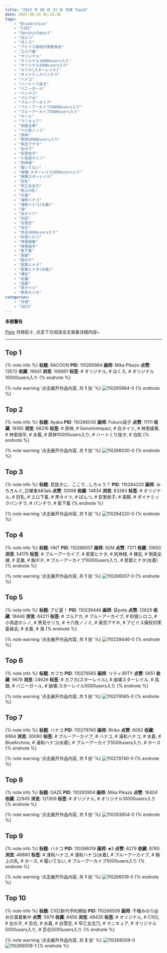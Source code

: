 ```yaml
---
title: "2023 年 08 月 23 日 月榜 Top10"
date: 2023-08-25 05:15:36
tags:
    - "BlueArchive"
    - "C102"
    - "GenshinImpact"
    - "ぱんつ"
    - "ほくろ"
    - "アビドス廃校対策委員会"
    - "エロ下着"
    - "オリジナル"
    - "オリジナル10000users入り"
    - "オリジナル5000users入り"
    - "カフカ(スターレイル)"
    - "ダイナミックパンチラ"
    - "ハナコ"
    - "ハートくり抜き"
    - "バニーガール"
    - "パンチラ"
    - "ブルアカ"
    - "ブルーアーカイブ"
    - "ブルーアーカイブ10000users入り"
    - "ブルーアーカイブ5000users入り"
    - "ホース"
    - "マニキュア"
    - "側面全裸"
    - "十六夜ノノミ"
    - "原神"
    - "原神10000users入り"
    - "奥空アヤネ"
    - "女の子"
    - "安里依子"
    - "小鳥遊ホシノ"
    - "尻神様"
    - "履いてない"
    - "崩壊:スターレイル5000users入り"
    - "崩壊スターレイル"
    - "巨乳"
    - "早乙女志乃"
    - "極上の乳"
    - "水着"
    - "浦和ハナコ"
    - "浦和ハナコ(水着)"
    - "海"
    - "白タイツ"
    - "白肌"
    - "白雪恋"
    - "百合"
    - "百合5000users入り"
    - "砂狼シロコ"
    - "神里綾華"
    - "神里绫华"
    - "紫下着"
    - "美脚"
    - "胸ポチ"
    - "若葉ヒナタ"
    - "若葉ヒナタ(水着)"
    - "裸足"
    - "足裏"
    - "高跟"
    - "黒タイツ"
    - "黒見セリカ"
categories:
    - "月榜"
    - "2023"
---
```


<i class="fa fa-triangle-exclamation"></i>**多图警告**<i class="fa fa-triangle-exclamation"></i>

[Pixiv](https://www.pixiv.net/) 月榜前十, 点击下方阅读全文查看详细内容~

<!-- more -->

---

## Top 1

{% note info %}
**标题**: RACOON
**PID**: 110265964 **画师**: Mika Pikazo
**点赞**: 13572 **收藏**: 16641 **浏览**: 106891
**标签**: # オリジナル, # ほくろ, # オリジナル10000users入り
{% endnote %}

{% note warning '点击展开作品内容, 共 **1** 张' %}
![110265964-0](https://i.pixiv.re/img-original/img/2023/07/27/00/00/11/110265964_p0.png)
{% endnote %}

## Top 2

{% note info %}
**标题**: Ayaka
**PID**: 110266030 **画师**: Fukuro袋子
**点赞**: 11111 **收藏**: 16185 **浏览**: 68316
**标签**: # 原神, # GenshinImpact, # 白タイツ, # 神里綾華, # 神里绫华, # 水着, # 原神10000users入り, # ハートくり抜き, # 白肌
{% endnote %}

{% note warning '点击展开作品内容, 共 **1** 张' %}
![110266030-0](https://i.pixiv.re/img-original/img/2023/07/27/00/00/31/110266030_p0.jpg)
{% endnote %}

## Top 3

{% note info %}
**标题**: 息抜きに、ここで…しちゃう？
**PID**: 110284220 **画师**: みちきんぐ_日曜東A83ab
**点赞**: 10098 **收藏**: 14834 **浏览**: 83383
**标签**: # オリジナル, # 巨乳, # エロ下着, # 黒タイツ, # ぱんつ, # 安里依子, # 美脚, # ダイナミックパンチラ, # パンチラ, # 紫下着
{% endnote %}

{% note warning '点击展开作品内容, 共 **1** 张' %}
![110284220-0](https://i.pixiv.re/img-original/img/2023/07/27/18/37/25/110284220_p0.jpg)
{% endnote %}

## Top 4

{% note info %}
**标题**: HNT
**PID**: 110266007 **画师**: 92M
**点赞**: 7371 **收藏**: 10650 **浏览**: 54176
**标签**: # ブルーアーカイブ, # 若葉ヒナタ, # 尻神様, # 裸足, # 側面全裸, # 足裏, # 胸ポチ, # ブルーアーカイブ10000users入り, # 若葉ヒナタ(水着)
{% endnote %}

{% note warning '点击展开作品内容, 共 **1** 张' %}
![110266007-0](https://i.pixiv.re/img-original/img/2023/07/27/00/00/22/110266007_p0.png)
{% endnote %}

## Top 5

{% note info %}
**标题**: アビ夏！
**PID**: 110239446 **画师**: 荻pote
**点赞**: 12629 **收藏**: 18446 **浏览**: 84211
**标签**: # ブルアカ, # ブルーアーカイブ, # 砂狼シロコ, # 小鳥遊ホシノ, # 黒見セリカ, # 十六夜ノノミ, # 奥空アヤネ, # アビドス廃校対策委員会, # 水着, # 海
{% endnote %}

{% note warning '点击展开作品内容, 共 **1** 张' %}
![110239446-0](https://i.pixiv.re/img-original/img/2023/07/26/00/29/25/110239446_p0.jpg)
{% endnote %}

## Top 6

{% note info %}
**标题**: カフカ
**PID**: 110279565 **画师**: リティ/RITY
**点赞**: 5651 **收藏**: 9678 **浏览**: 24626
**标签**: # カフカ(スターレイル), # 崩壊スターレイル, # 高跟, # バニーガール, # 崩壊:スターレイル5000users入り
{% endnote %}

{% note warning '点击展开作品内容, 共 **1** 张' %}
![110279565-0](https://i.pixiv.re/img-original/img/2023/07/27/14/47/17/110279565_p0.jpg)
{% endnote %}

## Top 7

{% note info %}
**标题**: ハナコ
**PID**: 110279740 **画师**: Ririko
**点赞**: 6092 **收藏**: 8994 **浏览**: 30060
**标签**: # ブルーアーカイブ, # ハナコ, # 浦和ハナコ, # 水着, # BlueArchive, # 浦和ハナコ(水着), # ブルーアーカイブ5000users入り, # ホース
{% endnote %}

{% note warning '点击展开作品内容, 共 **1** 张' %}
![110279740-0](https://i.pixiv.re/img-original/img/2023/07/27/14/56/54/110279740_p0.jpg)
{% endnote %}

## Top 8

{% note info %}
**标题**: GAZE
**PID**: 110293904 **画师**: Mika Pikazo
**点赞**: 18404 **收藏**: 22945 **浏览**: 121309
**标签**: # オリジナル, # オリジナル10000users入り
{% endnote %}

{% note warning '点击展开作品内容, 共 **1** 张' %}
![110293904-0](https://i.pixiv.re/img-original/img/2023/07/28/00/00/09/110293904_p0.png)
{% endnote %}

## Top 9

{% note info %}
**标题**: ハナコ
**PID**: 110266019 **画师**: ♣3
**点赞**: 6279 **收藏**: 8780 **浏览**: 48880
**标签**: # 浦和ハナコ, # 浦和ハナコ(水着), # ブルーアーカイブ, # 極上の乳, # ホース, # 履いてない, # ブルーアーカイブ5000users入り
{% endnote %}

{% note warning '点击展开作品内容, 共 **1** 张' %}
![110266019-0](https://i.pixiv.re/img-original/img/2023/07/27/00/00/28/110266019_p0.jpg)
{% endnote %}

## Top 10

{% note info %}
**标题**: C102新刊予約開始
**PID**: 110266509 **画师**: 千種みのり@お仕事募集中
**点赞**: 5979 **收藏**: 8456 **浏览**: 49435
**标签**: # オリジナル, # C102, # 女の子, # 百合, # 水着, # 白雪恋, # 早乙女志乃, # マニキュア, # オリジナル5000users入り, # 百合5000users入り
{% endnote %}

{% note warning '点击展开作品内容, 共 **2** 张' %}
![110266509-0](https://i.pixiv.re/img-original/img/2023/07/27/00/08/29/110266509_p0.jpg)
![110266509-1](https://i.pixiv.re/img-original/img/2023/07/27/00/08/29/110266509_p1.jpg)
{% endnote %}
